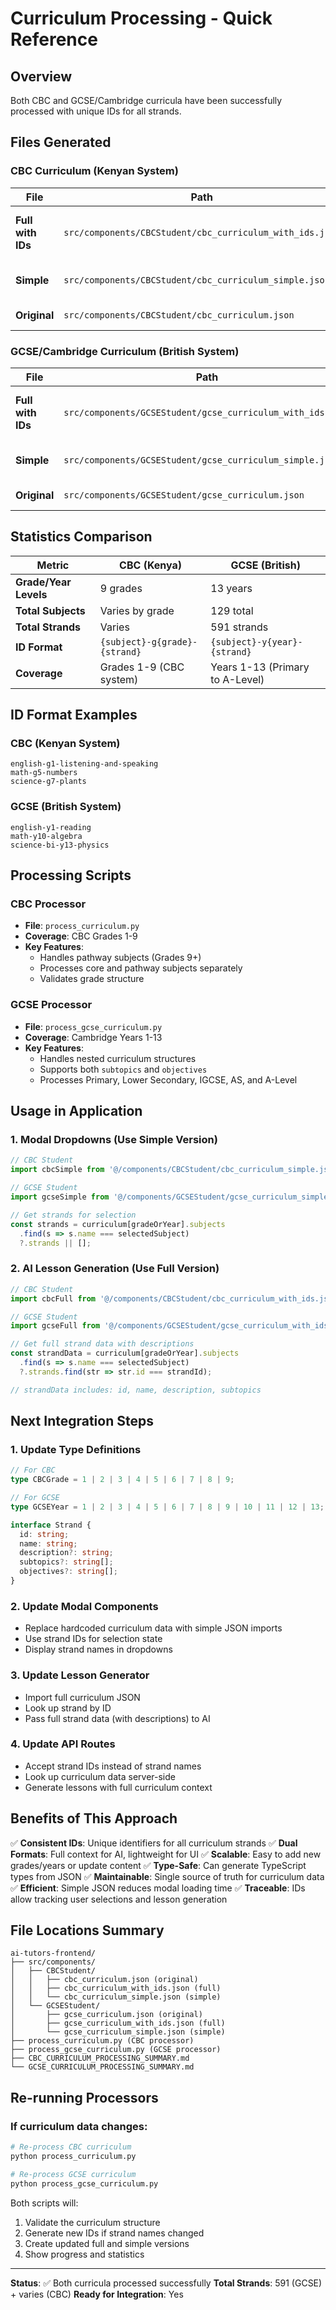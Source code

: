 # Curriculum Processing - Quick Reference

## Overview
Both CBC and GCSE/Cambridge curricula have been successfully processed with unique IDs for all strands.

## Files Generated

### CBC Curriculum (Kenyan System)
| File | Path | Purpose |
|------|------|---------|
| **Full with IDs** | `src/components/CBCStudent/cbc_curriculum_with_ids.json` | Complete curriculum for AI prompts |
| **Simple** | `src/components/CBCStudent/cbc_curriculum_simple.json` | Lightweight for modal dropdowns |
| **Original** | `src/components/CBCStudent/cbc_curriculum.json` | Source data (unchanged) |

### GCSE/Cambridge Curriculum (British System)
| File | Path | Purpose |
|------|------|---------|
| **Full with IDs** | `src/components/GCSEStudent/gcse_curriculum_with_ids.json` | Complete curriculum for AI prompts |
| **Simple** | `src/components/GCSEStudent/gcse_curriculum_simple.json` | Lightweight for modal dropdowns |
| **Original** | `src/components/GCSEStudent/gcse_curriculum.json` | Source data (unchanged) |

## Statistics Comparison

| Metric | CBC (Kenya) | GCSE (British) |
|--------|-------------|----------------|
| **Grade/Year Levels** | 9 grades | 13 years |
| **Total Subjects** | Varies by grade | 129 total |
| **Total Strands** | Varies | 591 strands |
| **ID Format** | `{subject}-g{grade}-{strand}` | `{subject}-y{year}-{strand}` |
| **Coverage** | Grades 1-9 (CBC system) | Years 1-13 (Primary to A-Level) |

## ID Format Examples

### CBC (Kenyan System)
```
english-g1-listening-and-speaking
math-g5-numbers
science-g7-plants
```

### GCSE (British System)
```
english-y1-reading
math-y10-algebra
science-bi-y13-physics
```

## Processing Scripts

### CBC Processor
- **File**: `process_curriculum.py`
- **Coverage**: CBC Grades 1-9
- **Key Features**:
  - Handles pathway subjects (Grades 9+)
  - Processes core and pathway subjects separately
  - Validates grade structure

### GCSE Processor
- **File**: `process_gcse_curriculum.py`
- **Coverage**: Cambridge Years 1-13
- **Key Features**:
  - Handles nested curriculum structures
  - Supports both `subtopics` and `objectives`
  - Processes Primary, Lower Secondary, IGCSE, AS, and A-Level

## Usage in Application

### 1. Modal Dropdowns (Use Simple Version)

```typescript
// CBC Student
import cbcSimple from '@/components/CBCStudent/cbc_curriculum_simple.json';

// GCSE Student
import gcseSimple from '@/components/GCSEStudent/gcse_curriculum_simple.json';

// Get strands for selection
const strands = curriculum[gradeOrYear].subjects
  .find(s => s.name === selectedSubject)
  ?.strands || [];
```

### 2. AI Lesson Generation (Use Full Version)

```typescript
// CBC Student
import cbcFull from '@/components/CBCStudent/cbc_curriculum_with_ids.json';

// GCSE Student
import gcseFull from '@/components/GCSEStudent/gcse_curriculum_with_ids.json';

// Get full strand data with descriptions
const strandData = curriculum[gradeOrYear].subjects
  .find(s => s.name === selectedSubject)
  ?.strands.find(str => str.id === strandId);

// strandData includes: id, name, description, subtopics
```

## Next Integration Steps

### 1. Update Type Definitions
```typescript
// For CBC
type CBCGrade = 1 | 2 | 3 | 4 | 5 | 6 | 7 | 8 | 9;

// For GCSE
type GCSEYear = 1 | 2 | 3 | 4 | 5 | 6 | 7 | 8 | 9 | 10 | 11 | 12 | 13;

interface Strand {
  id: string;
  name: string;
  description?: string;
  subtopics?: string[];
  objectives?: string[];
}
```

### 2. Update Modal Components
- Replace hardcoded curriculum data with simple JSON imports
- Use strand IDs for selection state
- Display strand names in dropdowns

### 3. Update Lesson Generator
- Import full curriculum JSON
- Look up strand by ID
- Pass full strand data (with descriptions) to AI

### 4. Update API Routes
- Accept strand IDs instead of strand names
- Look up curriculum data server-side
- Generate lessons with full curriculum context

## Benefits of This Approach

✅ **Consistent IDs**: Unique identifiers for all curriculum strands
✅ **Dual Formats**: Full context for AI, lightweight for UI
✅ **Scalable**: Easy to add new grades/years or update content
✅ **Type-Safe**: Can generate TypeScript types from JSON
✅ **Maintainable**: Single source of truth for curriculum data
✅ **Efficient**: Simple JSON reduces modal loading time
✅ **Traceable**: IDs allow tracking user selections and lesson generation

## File Locations Summary

```
ai-tutors-frontend/
├── src/components/
│   ├── CBCStudent/
│   │   ├── cbc_curriculum.json (original)
│   │   ├── cbc_curriculum_with_ids.json (full)
│   │   └── cbc_curriculum_simple.json (simple)
│   └── GCSEStudent/
│       ├── gcse_curriculum.json (original)
│       ├── gcse_curriculum_with_ids.json (full)
│       └── gcse_curriculum_simple.json (simple)
├── process_curriculum.py (CBC processor)
├── process_gcse_curriculum.py (GCSE processor)
├── CBC_CURRICULUM_PROCESSING_SUMMARY.md
└── GCSE_CURRICULUM_PROCESSING_SUMMARY.md
```

## Re-running Processors

### If curriculum data changes:

```bash
# Re-process CBC curriculum
python process_curriculum.py

# Re-process GCSE curriculum
python process_gcse_curriculum.py
```

Both scripts will:
1. Validate the curriculum structure
2. Generate new IDs if strand names changed
3. Create updated full and simple versions
4. Show progress and statistics

---

**Status**: ✅ Both curricula processed successfully
**Total Strands**: 591 (GCSE) + varies (CBC)
**Ready for Integration**: Yes
